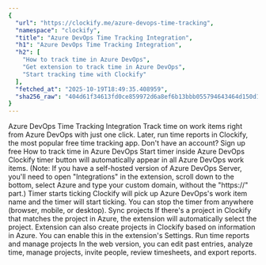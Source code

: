 ```yaml
---
{
  "url": "https://clockify.me/azure-devops-time-tracking",
  "namespace": "clockify",
  "title": "Azure DevOps Time Tracking Integration",
  "h1": "Azure DevOps Time Tracking Integration",
  "h2": [
    "How to track time in Azure DevOps",
    "Get extension to track time in Azure DevOps",
    "Start tracking time with Clockify"
  ],
  "fetched_at": "2025-10-19T18:49:35.408959",
  "sha256_raw": "404d61f34613fd0ce859972d6a8ef6b13bbb055794643464d150d1453f87dc7e"
}
---
```


Azure DevOps Time Tracking Integration
Track time on work items right from Azure DevOps with just one click. Later, run time reports in Clockify, the most popular free time tracking app.
Don't have an account? Sign up free
How to track time in Azure DevOps
Start timer inside Azure DevOps
Clockify timer button will automatically appear in all Azure DevOps work items.
(Note: If you have a self-hosted version of Azure DevOps Server, you'll need to open "Integrations" in the extension, scroll down to the bottom, select Azure and type your custom domain, without the "https://" part.)
Timer starts ticking
Clockify will pick up Azure DevOps's work item name and the timer will start ticking. You can stop the timer from anywhere (browser, mobile, or desktop).
Sync projects
If there's a project in Clockify that matches the project in Azure, the extension will automatically select the project.
Extension can also create projects in Clockify based on information in Azure. You can enable this in the extension's Settings.
Run time reports and manage projects
In the web version, you can edit past entries, analyze time, manage projects, invite people, review timesheets, and export reports.